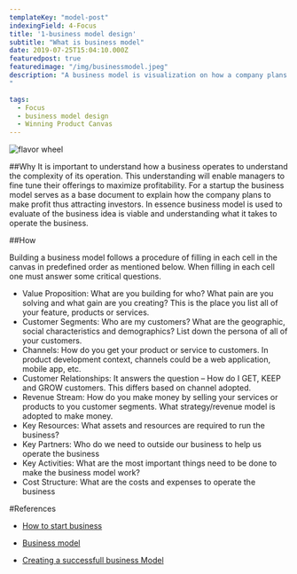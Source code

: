 ```yaml
---
templateKey: "model-post"
indexingField: 4-Focus
title: '1-business model design'
subtitle: "What is business model"
date: 2019-07-25T15:04:10.000Z
featuredpost: true
featuredimage: "/img/businessmodel.jpeg"
description: "A business model is visualization on how a company plans to operate and make money. In other words, it answers the question how a company CREATES VALUE for ITSELF while delivering products or services for customers. The traditional business model consists of nine cells which captures all aspects of a business. These nine cells can be used to describe any company from a startup to large enterprise. Refer to the business model canvas lined in reference.
"

tags:
  - Focus
  - business model design
  - Winning Product Canvas
---
```


![flavor wheel](/img/bcanvas.jpeg)

##Why
It is important to understand how a business operates to understand the complexity of its operation. This understanding will enable managers to fine tune their offerings to maximize profitability. For a startup the business model serves as a base document to explain how the company plans to make profit thus attracting investors. In essence business model is used to evaluate of the business idea is viable and understanding what it takes to operate the business.

##How

Building a business model follows a procedure of filling in each cell in the canvas in predefined order as mentioned below. When filling in each cell one must answer some critical questions.

- Value Proposition: What are you building for who? What pain are you solving and what gain are you creating? This is the place you list all of your feature, products or services.
- Customer Segments: Who are my customers? What are the geographic, social characteristics and demographics? List down the persona of all of your customers.
- Channels: How do you get your product or service to customers. In product development context, channels could be a web application, mobile app, etc.
- Customer Relationships: It answers the question – How do I GET, KEEP and GROW customers. This differs based on channel adopted.
- Revenue Stream: How do you make money by selling your services or products to you customer segments. What strategy/revenue model is adopted to make money.
- Key Resources: What assets and resources are required to run the business?
- Key Partners: Who do we need to outside our business to help us operate the business
- Key Activities: What are the most important things need to be done to make the business model work?
- Cost Structure: What are the costs and expenses to operate the business

#References

- [How to start business](https://www.dummies.com/business/start-a-business/business-plans/defining-your-business-model/)

- [Business model](https://www.investopedia.com/terms/b/businessmodel.asp)

- [Creating a successfull business Model](https://www.youtube.com/watch?v=IP0cUBWTgpY)
